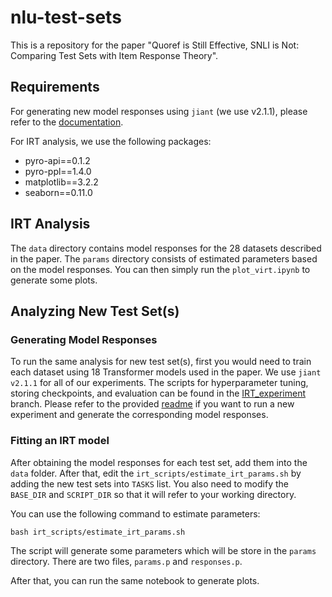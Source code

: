 # nlu-test-sets

This is a repository for the paper "Quoref is Still Effective, SNLI is Not: Comparing Test Sets with Item Response Theory".

## Requirements

For generating new model responses using `jiant` (we use v2.1.1), please refer to the [documentation](https://github.com/nyu-mll/jiant/tree/v2.1.1).

For IRT analysis, we use the following packages:
- pyro-api==0.1.2
- pyro-ppl==1.4.0
- matplotlib==3.2.2
- seaborn==0.11.0


## IRT Analysis

The `data` directory contains model responses for the 28 datasets described in the paper. The `params` directory consists of estimated parameters based on the model responses. You can then simply run the `plot_virt.ipynb` to generate some plots.


## Analyzing New Test Set(s)

### Generating Model Responses

To run the same analysis for new test set(s), first you would need to train each dataset using 18 Transformer models used in the paper. We use `jiant v2.1.1` for all of our experiments. The scripts for hyperparameter tuning, storing checkpoints, and evaluation can be found in the [IRT_experiment](https://github.com/nyu-mll/jiant/tree/IRT_experiments) branch. Please refer to the provided [readme]() if you want to run a new experiment and generate the corresponding model responses.


### Fitting an IRT model

After obtaining the model responses for each test set, add them into the `data` folder. After that, edit the `irt_scripts/estimate_irt_params.sh` by adding the new test sets into `TASKS` list. You also need to modify the `BASE_DIR` and `SCRIPT_DIR` so that it will refer to your working directory.

You can use the following command to estimate parameters:
```
bash irt_scripts/estimate_irt_params.sh
```
The script will generate some parameters which will be store in the `params` directory. There are two files, `params.p` and `responses.p`.

After that, you can run the same notebook to generate plots.
